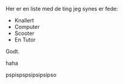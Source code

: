Her er en liste med de ting jeg synes er fede:


 - Knallert
 - Computer
 - Scooter
 - En Tutor

Godt.

haha

pspispspsipsipsipso
